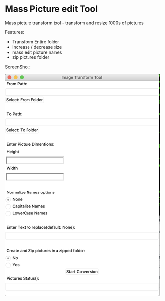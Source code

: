 # Mass Picture edit Tool
Mass picture transform tool - transform and resize 1000s of pictures

Features:
  - Transform Entire folder
  - increase / decrease size
  - mass edit picture names
  - zip pictures folder

ScreenShot:

![screenshot](tool.png)

